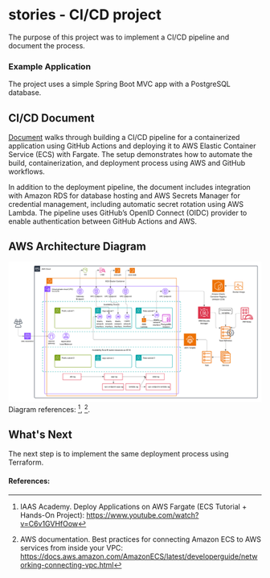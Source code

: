 # stories - CI/CD project

The purpose of this project was to implement a CI/CD pipeline and document the process.

### Example Application

The project uses a simple Spring Boot MVC app with a PostgreSQL database.

## CI/CD Document 

[Document](https://github.com/pinkkila/stories/blob/dev/documents/cicd.md) walks through building a CI/CD pipeline for a containerized application using GitHub Actions and deploying it to AWS Elastic Container Service (ECS) with Fargate. The setup demonstrates how to automate the build, containerization, and deployment process using AWS and GitHub workflows. 

In addition to the deployment pipeline, the document includes integration with Amazon RDS for database hosting and AWS Secrets Manager for credential management, including automatic secret rotation using AWS Lambda. The pipeline uses GitHub’s OpenID Connect (OIDC) provider to enable authentication between GitHub Actions and AWS.

## AWS Architecture Diagram

![img_1.png](documents/cicd-img/diagram.png)
Diagram references: [^1], [^2].

## What's Next

The next step is to implement the same deployment process using Terraform.


#### References:

[^1]: IAAS Academy. Deploy Applications on AWS Fargate (ECS Tutorial + Hands-On Project): https://www.youtube.com/watch?v=C6v1GVHfOow

[^2]: AWS documentation. Best practices for connecting Amazon ECS to AWS services from inside your VPC: https://docs.aws.amazon.com/AmazonECS/latest/developerguide/networking-connecting-vpc.html